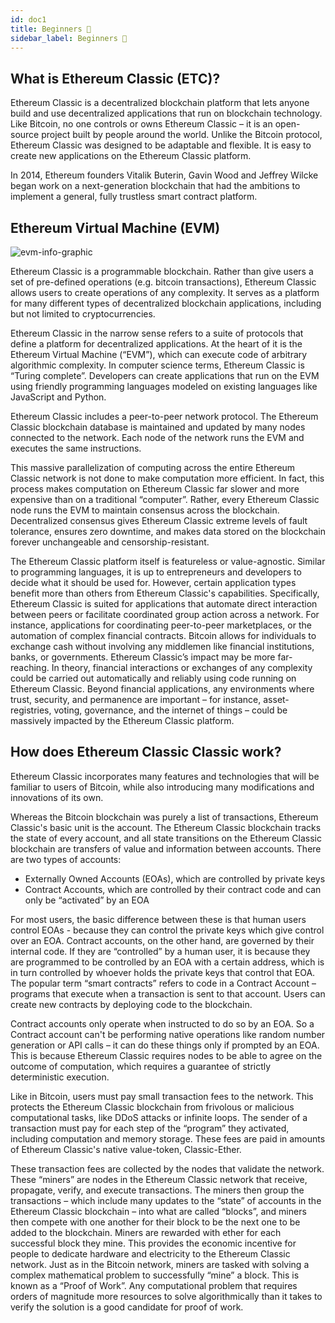 ```yaml
---
id: doc1
title: Beginners 🔰
sidebar_label: Beginners 🔰
---
```


## What is Ethereum Classic (ETC)?

Ethereum Classic is a decentralized blockchain platform that lets anyone build and use decentralized applications that run on blockchain technology. Like Bitcoin, no one controls or owns Ethereum Classic – it is an open-source project built by people around the world. Unlike the Bitcoin protocol, Ethereum Classic was designed to be adaptable and flexible. It is easy to create new applications on the Ethereum Classic platform.

In 2014, Ethereum founders Vitalik Buterin, Gavin Wood and Jeffrey Wilcke began work on a next-generation blockchain that had the ambitions to implement a general, fully trustless smart contract platform.

## Ethereum Virtual Machine (EVM)

![evm-info-graphic](https://miro.medium.com/max/482/1*CKfZaQRip1LZJlN_tlyy8Q.png)

Ethereum Classic is a programmable blockchain. Rather than give users a set of pre-defined operations (e.g. bitcoin transactions), Ethereum Classic allows users to create operations of any complexity. It serves as a platform for many different types of decentralized blockchain applications, including but not limited to cryptocurrencies.

Ethereum Classic in the narrow sense refers to a suite of protocols that define a platform for decentralized applications. At the heart of it is the Ethereum Virtual Machine (“EVM”), which can execute code of arbitrary algorithmic complexity. In computer science terms, Ethereum Classic is “Turing complete”. Developers can create applications that run on the EVM using friendly programming languages modeled on existing languages like JavaScript and Python.

Ethereum Classic includes a peer-to-peer network protocol. The Ethereum Classic blockchain database is maintained and updated by many nodes connected to the network. Each node of the network runs the EVM and executes the same instructions.

This massive parallelization of computing across the entire Ethereum Classic network is not done to make computation more efficient. In fact, this process makes computation on Ethereum  Classic far slower and more expensive than on a traditional “computer”. Rather, every Ethereum Classic node runs the EVM to maintain consensus across the blockchain. Decentralized consensus gives Ethereum Classic extreme levels of fault tolerance, ensures zero downtime, and makes data stored on the blockchain forever unchangeable and censorship-resistant.

The Ethereum Classic platform itself is featureless or value-agnostic. Similar to programming languages, it is up to entrepreneurs and developers to decide what it should be used for. However, certain application types benefit more than others from Ethereum Classic's capabilities. Specifically, Ethereum Classic is suited for applications that automate direct interaction between peers or facilitate coordinated group action across a network. For instance, applications for coordinating peer-to-peer marketplaces, or the automation of complex financial contracts. Bitcoin allows for individuals to exchange cash without involving any middlemen like financial institutions, banks, or governments. Ethereum Classic’s impact may be more far-reaching. In theory, financial interactions or exchanges of any complexity could be carried out automatically and reliably using code running on Ethereum Classic. Beyond financial applications, any environments where trust, security, and permanence are important – for instance, asset-registries, voting, governance, and the internet of things – could be massively impacted by the Ethereum Classic platform.

## How does Ethereum Classic Classic work?

Ethereum Classic incorporates many features and technologies that will be familiar to users of Bitcoin, while also introducing many modifications and innovations of its own.

Whereas the Bitcoin blockchain was purely a list of transactions, Ethereum Classic's basic unit is the account. The Ethereum Classic blockchain tracks the state of every account, and all state transitions on the Ethereum Classic blockchain are transfers of value and information between accounts. There are two types of accounts:

- Externally Owned Accounts (EOAs), which are controlled by private keys
- Contract Accounts, which are controlled by their contract code and can only be “activated” by an EOA

For most users, the basic difference between these is that human users control EOAs - because they can control the private keys which give control over an EOA. Contract accounts, on the other hand, are governed by their internal code. If they are “controlled” by a human user, it is because they are programmed to be controlled by an EOA with a certain address, which is in turn controlled by whoever holds the private keys that control that EOA. The popular term “smart contracts” refers to code in a Contract Account – programs that execute when a transaction is sent to that account. Users can create new contracts by deploying code to the blockchain.

Contract accounts only operate when instructed to do so by an EOA. So a Contract account can't be performing native operations like random number generation or API calls – it can do these things only if prompted by an EOA. This is because Ethereum Classic requires nodes to be able to agree on the outcome of computation, which requires a guarantee of strictly deterministic execution.

Like in Bitcoin, users must pay small transaction fees to the network. This protects the Ethereum Classic blockchain from frivolous or malicious computational tasks, like DDoS attacks or infinite loops. The sender of a transaction must pay for each step of the “program” they activated, including computation and memory storage. These fees are paid in amounts of Ethereum Classic's native value-token, Classic-Ether.

These transaction fees are collected by the nodes that validate the network. These “miners” are nodes in the Ethereum Classic network that receive, propagate, verify, and execute transactions. The miners then group the transactions – which include many updates to the “state” of accounts in the Ethereum Classic blockchain – into what are called “blocks”, and miners then compete with one another for their block to be the next one to be added to the blockchain. Miners are rewarded with ether for each successful block they mine. This provides the economic incentive for people to dedicate hardware and electricity to the Ethereum Classic network. Just as in the Bitcoin network, miners are tasked with solving a complex mathematical problem to successfully “mine” a block. This is known as a “Proof of Work”. Any computational problem that requires orders of magnitude more resources to solve algorithmically than it takes to verify the solution is a good candidate for proof of work.